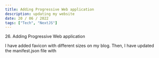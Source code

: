 ```yaml
---
title: Adding Progressive Web application
description: updating my website
date: 20 / 06 / 2022
tags: ["Tech", "NextJS"]
---
```


<p>26. Adding Progressive Web application</p>

<p> 
I have added favicon with different sizes on my blog. Then, I have updated the manifest.json file with 
</p>
<img src="/Blog/20220620-1.png" alt="">
<img src="/Blog/20220620-2.png" alt="">